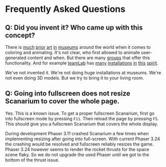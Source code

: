 # Frequently Asked Questions

## Q: Did you invent it? Who came up with this concept?

There is [much](https://workinman.com/virtual-aquarium-design-museum)
[prior](https://dinoland.nl/en/) [art](https://www.stlouisaquarium.com/)
[in](https://9gag.com/gag/amvxwWo)
[museums](https://digitalmoo.com/products/virtual-aquarium/) around the world
when it comes to coloring and animating. It's not clear, who first allowed to
animate user-generated content and when. But there are many
[groups](https://www.youtube.com/watch?v=-tmd1hjkhIs) that offer this
functionality. And for example [teamLab](https://www.teamlab.art) has
[many](https://www.teamlab.art/w/sketch_ocean/)
[installations](https://borderless.teamlab.art/ew/aquarium/)
[in](https://www.teamlab.art/w/sketch_animals/)
[this](https://www.teamlab.art/w/sketchpeople/)
[spirit](https://www.teamlab.art/w/sketchtown/).

We've not invented it. We're not doing huge installations at museums. We're not
even doing 3D models. But we try to bring it to your living room.



## Q: Going into fullscreen does not resize Scanarium to cover the whole page.

Yes. This is a known issue. To get a proper fullscreen Scanarium, first go into
fullscreen mode by pressing `F11`. Then reload the page by pressing `F5`. This
should give you a fullscreen Scanarium that covers the whole display.

During development Phaser 3.11 crashed Scanarium a few times when implementing
resizing after going into full-screen. With current Phaser 3.24 the crashing
would be resolved and fullscreen reliably resizes the game. Phaser 3.24 however
seems to render the rocket thrusts for the space scene flaky. So we do not
upgrade the used Phaser until we got to the bottom of the thrust issue.

